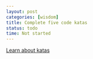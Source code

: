 ```yaml
---
layout: post
categories: [wisdom]
title: Complete five code katas
status: todo
time: Not started
---
```


[Learn about katas](http://en.wikipedia.org/wiki/Kata_/(programming/))
